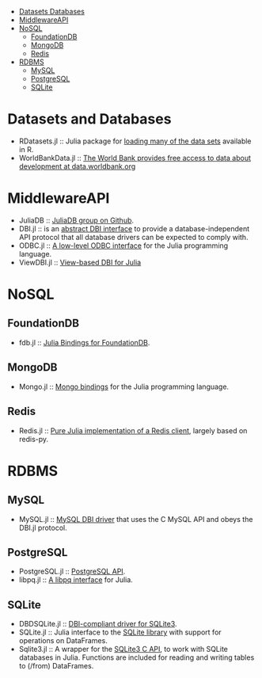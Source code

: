 * [Datasets Databases](#datasets-databases)
* [MiddlewareAPI](#middlewareapi)
* [NoSQL](#nosql)
   * [FoundationDB](#foundationdb)
   * [MongoDB](#mongodb) 
   * [Redis](#redis)
* [RDBMS](#rdbms)
   * [MySQL](#mysql)
   * [PostgreSQL](#postgresql)
   * [SQLite](#sqlite)


# Datasets and Databases
* RDatasets.jl :: Julia package for [loading many of the data sets](https://github.com/johnmyleswhite/RDatasets.jl) available in R.
* WorldBankData.jl :: [The World Bank provides free access to data about development at data.worldbank.org](https://github.com/4gh/WorldBankData.jl)



# MiddlewareAPI
* JuliaDB :: [JuliaDB group on Github](https://github.com/JuliaDB).
* DBI.jl :: is an [abstract DBI interface](https://github.com/johnmyleswhite/DBI.jl) to provide a database-independent API protocol that all database drivers can be expected to comply with.
* ODBC.jl :: [A low-level ODBC interface](https://github.com/karbarcca/ODBC.jl) for the Julia programming language.
* ViewDBI.jl :: [View-based DBI for Julia](https://github.com/kmsquire/ViewDBI.jl)


# NoSQL
## FoundationDB
* fdb.jl :: [Julia Bindings for FoundationDB](https://github.com/wwilson/fdb.jl).

## MongoDB 
* Mongo.jl :: [Mongo bindings](https://github.com/Lytol/Mongo.jl) for the Julia programming language.

## Redis
* Redis.jl :: [Pure Julia implementation of a Redis client](https://github.com/msainz/Redis.jl), largely based on redis-py.



# RDBMS
## MySQL
* MySQL.jl :: [MySQL DBI driver](https://github.com/johnmyleswhite/MySQL.jl) that uses the C MySQL API and obeys the DBI.jl protocol.

## PostgreSQL
* PostgreSQL.jl :: [PostgreSQL API](https://github.com/iamed2/PostgreSQL.jl).
* libpq.jl :: [A libpq interface](https://github.com/iamed2/libpq.jl) for Julia.

## SQLite
* DBDSQLite.jl :: [DBI-compliant driver for SQLite3](https://github.com/JuliaDB/DBDSQLite.jl).
* SQLite.jl :: Julia interface to the [SQLite library](https://github.com/karbarcca/SQLite.jl) with support for operations on DataFrames.
* Sqlite3.jl :: A wrapper for the [SQLite3 C API](https://github.com/PeetV/Sqlite3.jl), to work with SQLite databases in Julia. Functions are included for reading and writing tables to (/from) DataFrames.


